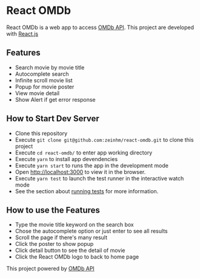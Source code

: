 # React OMDb 
React OMDb is a web app to access [OMDb API](http://www.omdbapi.com/). This project are developed with [React.js](https://reactjs.org/)

## Features
- Search movie by movie title
- Autocomplete search
- Infinite scroll movie list
- Popup for movie poster
- View movie detail
- Show Alert if get error response

## How to Start Dev Server
- Clone this repository
- Execute `git clone git@github.com:zeinhm/react-omdb.git` to clone this project
- Execute `cd react-omdb/` to enter app working directory
- Execute `yarn` to install app devendencies
- Execute `yarn start` to runs the app in the development mode
- Open [http://localhost:3000](http://localhost:3000) to view it in the browser.
- Execute `yarn test` to launch the test runner in the interactive watch mode
- See the section about [running tests](https://facebook.github.io/create-react-app/docs/running-tests) for more information.

## How to use the Features
- Type the movie title keyword on the search box
- Chose the autocomplete option or just enter to see all results
- Scroll the page if there's many result
- Click the poster to show popup
- Click detail button to see the detail of movie
- Click the React OMDb logo to back to home page

This project powered by [OMDb API](http://www.omdbapi.com/)